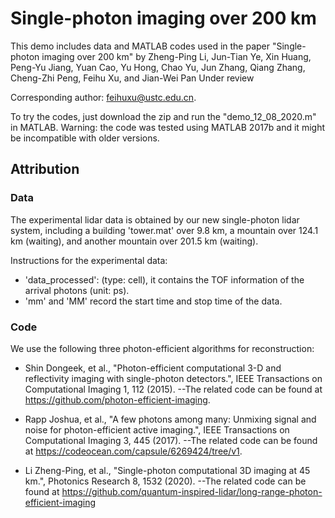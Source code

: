 # Single-photon imaging over 200 km
 
This demo includes data and MATLAB codes used in the paper "Single-photon imaging over 200 km"
by Zheng-Ping Li, Jun-Tian Ye, Xin Huang, Peng-Yu Jiang, Yuan Cao, Yu Hong, Chao Yu, Jun Zhang, Qiang Zhang, Cheng-Zhi Peng, Feihu Xu, and Jian-Wei Pan
Under review

Corresponding author: feihuxu@ustc.edu.cn.

To try the codes, just download the zip and run the "demo_12_08_2020.m" in MATLAB. 
Warning: the code was tested using MATLAB 2017b and it might be incompatible with older versions.  

## Attribution

### Data
The experimental lidar data is obtained by our new single-photon lidar system, 
including a building 'tower.mat' over 9.8 km, a mountain over  124.1 km (waiting), and another mountain over 201.5 km (waiting).

Instructions for the experimental data:
- 'data_processed': (type: cell), it contains the TOF information of the arrival photons (unit: ps).
- 'mm' and 'MM' record the start time and stop time of the data.

### Code
We use the following three photon-efficient algorithms for reconstruction:
- Shin Dongeek, et al., "Photon-efficient computational 3-D and reflectivity imaging with single-photon detectors.", IEEE Transactions on Computational Imaging 1, 112 (2015).
--The related code can be found at https://github.com/photon-efficient-imaging.

- Rapp Joshua, et al., "A few photons among many: Unmixing signal and noise for photon-efficient active imaging.", IEEE Transactions on Computational Imaging 3, 445 (2017).
--The related code can be found at https://codeocean.com/capsule/6269424/tree/v1.

- Li Zheng-Ping, et al., "Single-photon computational 3D imaging at 45 km.", Photonics Research 8, 1532 (2020).
--The related code can be found at https://github.com/quantum-inspired-lidar/long-range-photon-efficient-imaging




